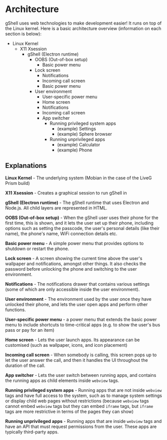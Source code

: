 # Architecture
gShell uses web technologies to make development easier! It runs on top of the Linux kernel. Here is a basic architecture overview (information on each section is below):

- Linux Kernel
  - X11 Xsession
    - gShell (Electron runtime)
      - OOBS (Out-of-box setup)
        - Basic power menu
      - Lock screen
        - Notifications
        - Incoming call screen
        - Basic power menu
      - User environment
        - User-specific power menu
        - Home screen
        - Notifications
        - Incoming call screen
        - App switcher
          - Running privileged system apps
            - (example) Settings
            - (example) Sphere browser
          - Running unprivileged apps
            - (example) Calculator
            - (example) Phone

## Explanations
**Linux Kernel** - The underlying system (Mobian in the case of the LiveG Prism build)

**X11 Xsession** - Creates a graphical session to run gShell in

**gShell (Electron runtime)** - The gShell runtime that uses Electron and Node.js. All child layers are represented in HTML.

**OOBS (Out-of-box setup)** - When the gShell user uses their phone for the first time, this is shown, and it lets the user set up their phone, including options such as setting the passcode, the user's personal details (like their name), the phone's name, WiFi connection details etc.

**Basic power menu** - A simple power menu that provides options to shutdown or restart the phone.

**Lock screen** - A screen showing the current time above the user's wallpaper and notifications, amongst other things. It also checks the password before unlocking the phone and switching to the user environment.

**Notifications** - The notifications drawer that contains various settings (some of which are only accessible inside the user environment).

**User environment** - The environment used by the user once they have unlocked their phone, and lets the user open apps and perform other functions.

**User-specific power menu** - a power menu that extends the basic power menu to include shortcuts to time-critical apps (e.g. to show the user's bus pass or pay for an item)

**Home screen** - Lets the user launch apps. Its appearance can be customised (such as wallpaper, icons, and icon placement)

**Incoming call screen** - When somebody is calling, this screen pops up to let the user answer the call, and then it handles the UI throughout the duration of the call.

**App switcher** - Lets the user switch between running apps, and contains the running apps as child elements inside ```webview``` tags.

**Running privileged system apps** - Running apps that are not inside ```webview``` tags and have full access to the system, such as to manage system settings or display child web pages without restrictions (because ```webview``` tags cannot embed ```webview``` tags but they can embed ```iframe``` tags, but ```iframe``` tags are more restrictive in terms of the pages they can show)

**Running unprivileged apps** - Running apps that are inside ```webview``` tags and have an API that must request permissions from the user. These apps are typically third-party apps.
